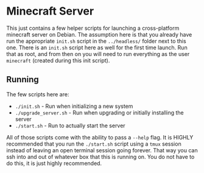 # Minecraft Server

This just contains a few helper scripts for launching a cross-platform minecraft server on Debian. The assumption here is that you already have run the appropriate `init.sh` script in the `../headless/` folder next to this one. There is an `init.sh` script here as well for the first time launch. Run that as root, and from then on you will need to run everything as the user `minecraft` (created during this init script).

## Running

The few scripts here are:

- `./init.sh` - Run when initializing a new system
- `./upgrade_server.sh` - Run when upgrading or initially installing the server
- `./start.sh` - Run to actually start the server

All of those scripts come with the ability to pass a `--help` flag. It is HIGHLY recommended that you run the `./start.sh` script using a `tmux` session instead of leaving an open terminal session going forever. That way you can ssh into and out of whatever box that this is running on. You do not have to do this, it is just highly recommended.
